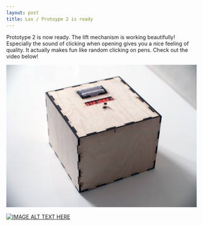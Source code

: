 ```yaml
---
layout: post
title: Lox / Protoype 2 is ready
---
```


Prototype 2 is now ready. The lift mechanism is working beautifully! Especially the sound
of clicking when opening gives you a nice feeling of quality. It actually makes fun like
random clicking on pens. Check out the video below!

![alt text](/images/model2.jpg "Logo Title Text 1")

[![IMAGE ALT TEXT HERE](http://img.youtube.com/vi/wyVM1x2QQp0/0.jpg)](http://www.youtube.com/watch?v=wyVM1x2QQp0&)
